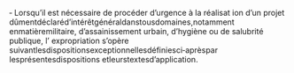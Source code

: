 ‐ Lorsqu’il est nécessaire de procéder d’urgence à la réalisat ion d’un projet dûmentdéclaréd’intérêtgénéraldanstousdomaines,notamment enmatièremilitaire, d’assainissement urbain, d’hygiène ou de salubrité publique, l’ expropriation s’opère suivantlesdispositionsexceptionnellesdéfiniesci‐aprèspar lesprésentesdispositions etleurstextesd’application.